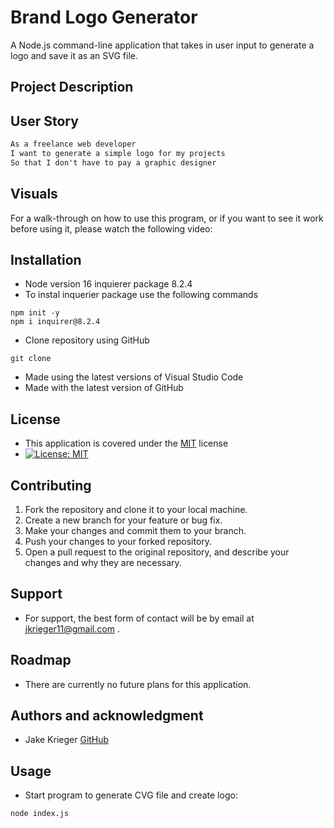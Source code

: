 # Brand Logo Generator
A Node.js command-line application that takes in user input to generate a logo and save it as an SVG file. 

## Project Description


## User Story
```md
As a freelance web developer
I want to generate a simple logo for my projects
So that I don't have to pay a graphic designer
```
## Visuals
For a walk-through on how to use this program, or if you want to see it work before using it, please watch the following video:
## Installation
* Node version 16 inquierer package 8.2.4
* To instal inquerier package use the following commands 
```
npm init -y
npm i inquirer@8.2.4
```
* Clone repository using GitHub
``` 
git clone
```
* Made using the latest versions of Visual Studio Code
* Made with the latest version of GitHub

## License
* This application is covered under the [MIT](https://choosealicense.com/licenses/mit/) license
* [![License: MIT](https://img.shields.io/badge/License-MIT-yellow.svg)](https://opensource.org/licenses/MIT)

## Contributing
1. Fork the repository and clone it to your local machine.
2. Create a new branch for your feature or bug fix.
3. Make your changes and commit them to your branch.
4. Push your changes to your forked repository.
5. Open a pull request to the original repository, and describe your changes and why they are necessary.


## Support
* For support, the best form of contact will be by email at jkrieger11@gmail.com .

## Roadmap
* There are currently no future plans for this application. 
## Authors and acknowledgment
* Jake Krieger
[GitHub](https://github.com/jkrieger6?tab=repositories "GitHub Repos")

## Usage
* Start program to generate CVG file and create logo:
```
node index.js
```

